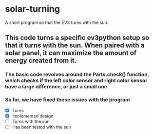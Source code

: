 # solar-turning
A short program so that the EV3 turns with the sun.

## This code turns a specific ev3python setup so that it turns with the sun. When paired with a solar panel, it can maximize the amount of energy created from it.

### The basic code revolves around the Parts.check() function, which checks if the left color sensor and right color sensor have a large difference, or just a small one.

### So far, we have fixed these issues with the program

- [x] Turns
- [x] Implemented design
- [ ] Turns with the sun
- [ ] Has been tested with the sun 
